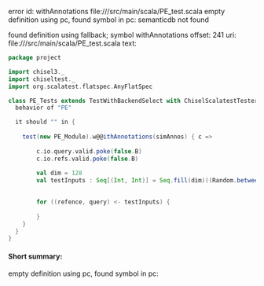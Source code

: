 error id: withAnnotations
file://<WORKSPACE>/src/main/scala/PE_test.scala
empty definition using pc, found symbol in pc: 
semanticdb not found

found definition using fallback; symbol withAnnotations
offset: 241
uri: file://<WORKSPACE>/src/main/scala/PE_test.scala
text:
```scala
package project

import chisel3._
import chiseltest._
import org.scalatest.flatspec.AnyFlatSpec

class PE_Tests extends TestWithBackendSelect with ChiselScalatestTester {
  behavior of "PE"

  it should "" in {
    
    test(new PE_Module).w@@ithAnnotations(simAnnos) { c =>
      
        c.io.query.valid.poke(false.B)
        c.io.refs.valid.poke(false.B)
      
        val dim = 128
        val testInputs : Seq[(Int, Int)] = Seq.fill(dim)((Random.between(-10, 11), Random.between(-10, 11)))

     
        for ((refence, query) <- testInputs) {
        
        }
    }
  }
}

```


#### Short summary: 

empty definition using pc, found symbol in pc: 